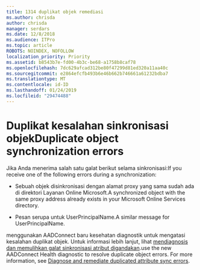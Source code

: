 ```yaml
---
title: 1314 duplikat objek remediasi
ms.author: chrisda
author: chrisda
manager: serdars
ms.date: 12/8/2018
ms.audience: ITPro
ms.topic: article
ROBOTS: NOINDEX, NOFOLLOW
localization_priority: Priority
ms.assetid: b8543b7e-fd00-4b3c-be68-a1758b8caf78
ms.openlocfilehash: 7dc629afcad312be80f47299d81ed320a11aa40c
ms.sourcegitcommit: e2864efcfb493b6e46b662b746661a61232bdba7
ms.translationtype: MT
ms.contentlocale: id-ID
ms.lasthandoff: 01/24/2019
ms.locfileid: "29474488"
---
```

# <a name="duplicate-object-synchronization-errors"></a><span data-ttu-id="93cda-102">Duplikat kesalahan sinkronisasi objek</span><span class="sxs-lookup"><span data-stu-id="93cda-102">Duplicate object synchronization errors</span></span>

<span data-ttu-id="93cda-103">Jika Anda menerima salah satu galat berikut selama sinkronisasi:</span><span class="sxs-lookup"><span data-stu-id="93cda-103">If you receive one of the following errors during a synchronization:</span></span>
  
- <span data-ttu-id="93cda-104">Sebuah objek disinkronisasi dengan alamat proxy yang sama sudah ada di direktori Layanan Online Microsoft.</span><span class="sxs-lookup"><span data-stu-id="93cda-104">A synchronized object with the same proxy address already exists in your Microsoft Online Services directory.</span></span>
    
- <span data-ttu-id="93cda-105">Pesan serupa untuk UserPrincipalName.</span><span class="sxs-lookup"><span data-stu-id="93cda-105">A similar message for UserPrincipalName.</span></span>
    
<span data-ttu-id="93cda-p101">menggunakan AADConnect baru kesehatan diagnostik untuk mengatasi kesalahan duplikat objek. Untuk informasi lebih lanjut, lihat [mendiagnosis dan memulihkan galat sinkronisasi atribut digandakan](https://docs.microsoft.com/azure/active-directory/hybrid/how-to-connect-health-diagnose-sync-errors).</span><span class="sxs-lookup"><span data-stu-id="93cda-p101">use the new AADConnect Health diagnostic to resolve duplicate object errors. For more information, see [Diagnose and remediate duplicated attribute sync errors](https://docs.microsoft.com/azure/active-directory/hybrid/how-to-connect-health-diagnose-sync-errors).</span></span>
  

